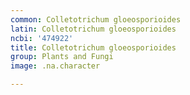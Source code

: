 ```yaml
---
common: Colletotrichum gloeosporioides
latin: Colletotrichum gloeosporioides
ncbi: '474922'
title: Colletotrichum gloeosporioides
group: Plants and Fungi
image: .na.character

---
```

